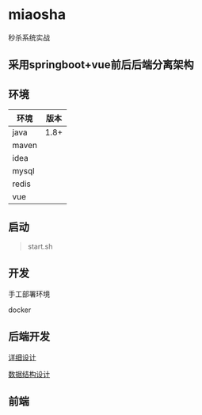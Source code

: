 # miaosha
秒杀系统实战

## 采用springboot+vue前后后端分离架构

## 环境
|环境 |版本 |
| --- | --- |
| java|1.8+ |
|maven| |
|idea||
|mysql||
|redis||
|vue||

## 启动
>start.sh

## 开发
手工部署环境

docker



## 后端开发


[详细设计](doc/详细设计.md)

[数据结构设计](doc/数据结构设计.md)


## 前端

### 